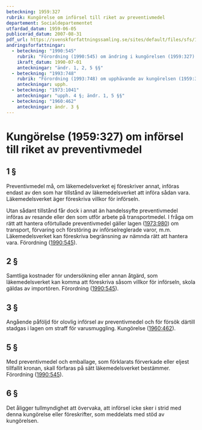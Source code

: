 ```yaml
---
beteckning: 1959:327
rubrik: Kungörelse om införsel till riket av preventivmedel
departement: Socialdepartementet
utfardad_datum: 1959-06-05
publicerad_datum: 2007-08-31
pdf_url: https://svenskforfattningssamling.se/sites/default/files/sfs/1959-06/SFS1959-327.pdf
andringsforfattningar:
  - beteckning: "1990:545"
    rubrik: "Förordning (1990:545) om ändring i kungörelsen (1959:327) om införsel till riket av preventivmedel"
    ikraft_datum: 1990-07-01
    anteckningar: "ändr. 1, 2, 5 §§"
  - beteckning: "1993:748"
    rubrik: "Förordning (1993:748) om upphävande av kungörelsen (1959:327) om införsel till riket av preventivmedel"
    anteckningar: upph.
  - beteckning: "1973:1041"
    anteckningar: "upph. 4 §; ändr. 1, 5 §§"
  - beteckning: "1960:462"
    anteckningar: ändr. 3 §
---
```


# Kungörelse (1959:327) om införsel till riket av preventivmedel

## 1 §

Preventivmedel må, om läkemedelsverket ej föreskriver annat, införas endast av den som har tillstånd av läkemedelsverket att införa sådan vara. Läkemedelsverket äger föreskriva villkor för införseln.

Utan sådant tillstånd får dock i annat än handelssyfte preventivmedel införas av resande eller den som utför arbete på transportmedel. I fråga om rätt att hantera oförtullade preventivmedel gäller lagen ([1973:980](https://selex.se/eli/sfs/1973/980)) om transport, förvaring och förstöring av införselreglerade varor, m.m. Läkemedelsverket kan föreskriva begränsning av nämnda rätt att hantera vara. Förordning ([1990:545](https://selex.se/eli/sfs/1990/545)).

## 2 §

Samtliga kostnader för undersökning eller annan åtgärd, som läkemedelsverket kan komma att föreskriva såsom villkor för  införseln, skola gäldas av importören. Förordning ([1990:545](https://selex.se/eli/sfs/1990/545)).

## 3 §

Angående påföljd för olovlig införsel av preventivmedel och för försök därtill stadgas i lagen om straff för varusmuggling. Kungörelse ([1960:462](https://selex.se/eli/sfs/1960/462)).

## 5 §

Med preventivmedel och emballage, som förklarats förverkade eller eljest tillfallit kronan, skall förfaras på sätt läkemedelsverket bestämmer. Förordning ([1990:545](https://selex.se/eli/sfs/1990/545)).

## 6 §

Det åligger tullmyndighet att övervaka, att införsel icke sker i strid med denna kungörelse eller föreskrifter, som meddelats med stöd av kungörelsen.